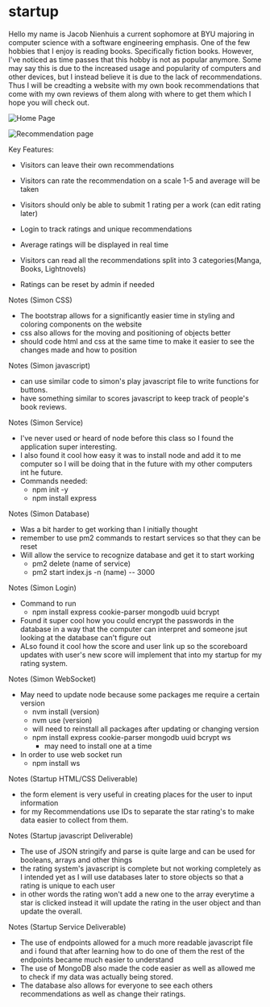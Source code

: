 # startup
Hello my name is Jacob Nienhuis a current sophomore at BYU majoring in computer science with a software engineering emphasis.
One of the few hobbies that I enjoy is reading books. Specifically fiction books. However, I've noticed as time passes that this hobby is not as popular anymore.
Some may say this is due to the increased usage and popularity of computers and other devices, but I instead believe it is due to the lack of recommendations.
Thus I will be creadting a website with my own book recommendations that come with my own reviews of them along with where to get them which I hope you will check out.

![Home Page](https://user-images.githubusercontent.com/100976795/215240395-e2aeea84-c5f0-4292-b93e-d1c9eae6d283.jpg)


![Recommendation page](https://user-images.githubusercontent.com/100976795/215240418-43d608db-efef-4803-83be-8768df017c64.jpg)

Key Features:

- Visitors can leave their own recommendations

- Visitors can rate the recommendation on a scale 1-5 and average will be taken

- Visitors should only be able to submit 1 rating per a work (can edit rating later)

- Login to track ratings and unique recommendations

- Average ratings will be displayed in real time

- Visitors can read all the recommendations split into 3 categories(Manga, Books, Lightnovels)

- Ratings can be reset by admin if needed


Notes (Simon CSS)

- The bootstrap allows for a significantly easier time in styling and coloring components on the website
- css also allows for the moving and positioning of objects better
- should code html and css at the same time to make it easier to see the changes made and how to position

Notes (Simon javascript)

- can use similar code to simon's play javascript file to write functions for buttons.
- have something similar to scores javascript to keep track of people's book reviews.

Notes (Simon Service)
- I've never used or heard of node before this class so I found the application super interesting.
- I also found it cool how easy it was to install node and add it to me computer so I will be doing that in the future with my other computers int he future.
- Commands needed:
    - npm init -y
    - npm install express


Notes (Simon Database)
- Was a bit harder to get working than I initially thought
- remember to use pm2 commands to restart services so that they can be reset
- Will allow the service to recognize database and get it to start working
    - pm2 delete (name of service)
    - pm2 start index.js -n (name) -- 3000

Notes  (Simon Login)
- Command to run
    - npm install express cookie-parser mongodb uuid bcrypt
- Found it super cool how you could encrypt the passwords in the database in a way that the computer can interpret and someone jsut looking at the database can't figure out
- ALso found it cool how the score and user link up so the scoreboard updates with user's new score will implement that into my startup for my rating system.

Notes (Simon WebSocket)
- May need to update node because some packages me require a certain version
    - nvm install (version)
    - nvm use (version)
    - will need to reinstall all packages after updating or changing version
    - npm install express cookie-parser mongodb uuid bcrypt ws
        - may need to install one at a time
- In order to use web socket run
    - npm install ws

Notes (Startup HTML/CSS Deliverable)
- the form element is very useful in creating places for the user to input information
- for my Recommendations use IDs to separate the star rating's to make data easier to collect from them.

Notes (Startup javascript Deliverable)
- The use of JSON stringify and parse is quite large and can be used for booleans, arrays and other things
- the rating system's javascript is complete but not working completely as I intended yet as I will use databases later to store objects so that a rating is unique to each user
- in other words the rating won't add a new one to the array everytime a star is clicked instead it will update the rating in the user object and than update the overall.

Notes (Startup Service Deliverable)
- The use of endpoints allowed for a much more readable javascript file and i found that after learning how to do one of them the rest of the endpoints became much easier to understand
- The use of MongoDB also made the code easier as well as allowed me to check if my data was actually being stored.
- The database also allows for everyone to see each others recommendations as well as change their ratings.